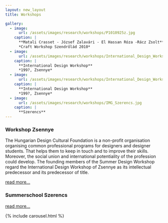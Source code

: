 ```yaml
---
layout: new_layout
title: Workshops

gallery:
  - image: 
      url: /assets/images/research/workshops/P1010925z.jpg
    caption: |
      **Matali Crasset - József Zalavári - El Hassan Róza -Rácz Zsolt**
      *Craft Workshop Szendrőlád 2010*
  - image: 
      url: /assets/images/research/workshops/International_Design_Workshop-Zsennye01.jpg
    caption: |
      **International Design Workshop**
      *199?, Zsennye*
  - image: 
      url: /assets/images/research/workshops/International_Design_Workshop-Zsennye02.jpg
    caption: |
      **International Design Workshop**
      *199?, Zsennye*
  - image: 
      url: /assets/images/research/workshops/IMG_Szerencs.jpg
    caption: |
      **Szerencs**
---
```


### Workshop Zsennye

The Hungarian Design Cultural Foundation is a non-profit organisation organising common professional programs for designers and designer students. That helps them to keep in touch and to improve their skills. Moreover, the social union and international potentiality of the profession could develop. The founding members of the Summer Design Workshop regard the International Design Workshop of Zsennye as its intellectual predecessor and its predecessor of title.

[read more...](http://www.designworkshop.hu)

### Summerschool Szerencs

[read more...](http://www.szabadiskola.hu)


{% include carousel.html %}

